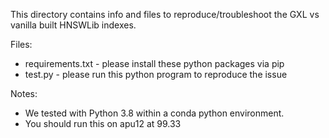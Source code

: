 
This directory contains info and files to reproduce/troubleshoot the GXL vs vanilla built HNSWLib indexes.

Files:
* requirements.txt - please install these python packages via pip
* test.py - please run this python program to reproduce the issue

Notes:
* We tested with Python 3.8 within a conda python environment.
* You should run this on apu12 at 99.33
